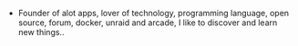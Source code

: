 - Founder of alot apps, lover of technology, programming language, open source, forum, docker, unraid and arcade, I like to discover and learn new things..
  <br>

















































































































































































































































































































































































































































